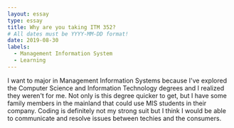 ```yaml
---
layout: essay
type: essay
title: Why are you taking ITM 352?
# All dates must be YYYY-MM-DD format!
date: 2019-08-30
labels:
  - Management Information System
  - Learning
---
```



I want to major in Management Information Systems because I've explored the Computer Science and Information Technology degrees and I realized they weren't for me. Not only is this degree quicker to get, but I have some family members in the mainland that could use MIS students in their company. Coding is definitely not my strong suit but I think I would be able to communicate and resolve issues between techies and the consumers. 
